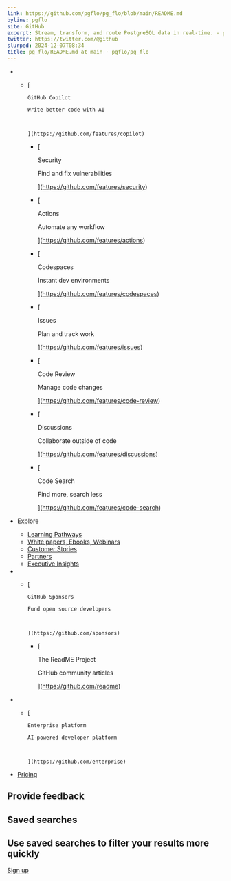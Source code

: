 ```yaml
---
link: https://github.com/pgflo/pg_flo/blob/main/README.md
byline: pgflo
site: GitHub
excerpt: Stream, transform, and route PostgreSQL data in real-time. - pgflo/pg_flo
twitter: https://twitter.com/@github
slurped: 2024-12-07T08:34
title: pg_flo/README.md at main · pgflo/pg_flo
---
```


- - [
        
        GitHub Copilot
        
        Write better code with AI
        
        
        
        ](https://github.com/features/copilot)
    - [
        
        Security
        
        Find and fix vulnerabilities
        
        
        
        ](https://github.com/features/security)
    - [
        
        Actions
        
        Automate any workflow
        
        
        
        ](https://github.com/features/actions)
    - [
        
        Codespaces
        
        Instant dev environments
        
        
        
        ](https://github.com/features/codespaces)
    - [
        
        Issues
        
        Plan and track work
        
        
        
        ](https://github.com/features/issues)
    - [
        
        Code Review
        
        Manage code changes
        
        
        
        ](https://github.com/features/code-review)
    - [
        
        Discussions
        
        Collaborate outside of code
        
        
        
        ](https://github.com/features/discussions)
    - [
        
        Code Search
        
        Find more, search less
        
        
        
        ](https://github.com/features/code-search)
    

- Explore
    
    - [Learning Pathways](https://resources.github.com/learn/pathways)
    - [White papers, Ebooks, Webinars](https://resources.github.com/)
    - [Customer Stories](https://github.com/customer-stories)
    - [Partners](https://partner.github.com/)
    - [Executive Insights](https://github.com/solutions/executive-insights)
    
- - [
        
        GitHub Sponsors
        
        Fund open source developers
        
        
        
        ](https://github.com/sponsors)
    
    - [
        
        The ReadME Project
        
        GitHub community articles
        
        
        
        ](https://github.com/readme)
    
- - [
        
        Enterprise platform
        
        AI-powered developer platform
        
        
        
        ](https://github.com/enterprise)
    
- [Pricing](https://github.com/pricing)

## Provide feedback

## Saved searches

## Use saved searches to filter your results more quickly

[Sign up](https://github.com/signup?ref_cta=Sign+up&ref_loc=header+logged+out&ref_page=%2F%3Cuser-name%3E%2F%3Crepo-name%3E%2Fblob%2Fshow&source=header-repo&source_repo=pgflo%2Fpg_flo)
